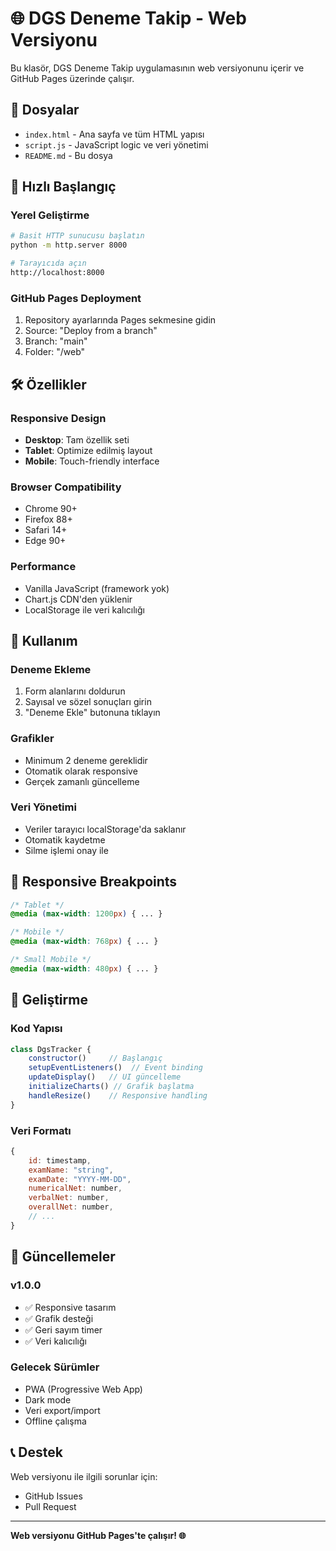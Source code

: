# 🌐 DGS Deneme Takip - Web Versiyonu

Bu klasör, DGS Deneme Takip uygulamasının web versiyonunu içerir ve GitHub Pages üzerinde çalışır.

## 📂 Dosyalar

- `index.html` - Ana sayfa ve tüm HTML yapısı
- `script.js` - JavaScript logic ve veri yönetimi
- `README.md` - Bu dosya

## 🚀 Hızlı Başlangıç

### Yerel Geliştirme

```bash
# Basit HTTP sunucusu başlatın
python -m http.server 8000

# Tarayıcıda açın
http://localhost:8000
```

### GitHub Pages Deployment

1. Repository ayarlarında Pages sekmesine gidin
2. Source: "Deploy from a branch"
3. Branch: "main"
4. Folder: "/web"

## 🛠️ Özellikler

### Responsive Design
- **Desktop**: Tam özellik seti
- **Tablet**: Optimize edilmiş layout
- **Mobile**: Touch-friendly interface

### Browser Compatibility
- Chrome 90+
- Firefox 88+
- Safari 14+
- Edge 90+

### Performance
- Vanilla JavaScript (framework yok)
- Chart.js CDN'den yüklenir
- LocalStorage ile veri kalıcılığı

## 📱 Kullanım

### Deneme Ekleme
1. Form alanlarını doldurun
2. Sayısal ve sözel sonuçları girin
3. "Deneme Ekle" butonuna tıklayın

### Grafikler
- Minimum 2 deneme gereklidir
- Otomatik olarak responsive
- Gerçek zamanlı güncelleme

### Veri Yönetimi
- Veriler tarayıcı localStorage'da saklanır
- Otomatik kaydetme
- Silme işlemi onay ile

## 🎯 Responsive Breakpoints

```css
/* Tablet */
@media (max-width: 1200px) { ... }

/* Mobile */
@media (max-width: 768px) { ... }

/* Small Mobile */
@media (max-width: 480px) { ... }
```

## 🔧 Geliştirme

### Kod Yapısı
```javascript
class DgsTracker {
    constructor()     // Başlangıç
    setupEventListeners()  // Event binding
    updateDisplay()   // UI güncelleme
    initializeCharts() // Grafik başlatma
    handleResize()    // Responsive handling
}
```

### Veri Formatı
```javascript
{
    id: timestamp,
    examName: "string",
    examDate: "YYYY-MM-DD",
    numericalNet: number,
    verbalNet: number,
    overallNet: number,
    // ...
}
```

## 🔄 Güncellemeler

### v1.0.0
- ✅ Responsive tasarım
- ✅ Grafik desteği
- ✅ Geri sayım timer
- ✅ Veri kalıcılığı

### Gelecek Sürümler
- PWA (Progressive Web App)
- Dark mode
- Veri export/import
- Offline çalışma

## 📞 Destek

Web versiyonu ile ilgili sorunlar için:
- GitHub Issues
- Pull Request

---

**Web versiyonu GitHub Pages'te çalışır! 🌐** 